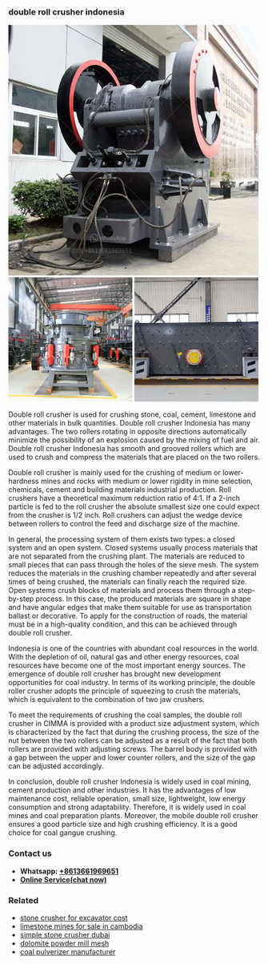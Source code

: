 <h3>double roll crusher indonesia</h3><img src='1708499485.jpg' alt=''><p>Double roll crusher is used for crushing stone, coal, cement, limestone and other materials in bulk quantities. Double roll crusher Indonesia has many advantages. The two rollers rotating in opposite directions automatically minimize the possibility of an explosion caused by the mixing of fuel and air. Double roll crusher Indonesia has smooth and grooved rollers which are used to crush and compress the materials that are placed on the two rollers.</p><p>Double roll crusher is mainly used for the crushing of medium or lower-hardness mines and rocks with medium or lower rigidity in mine selection, chemicals, cement and building materials industrial production. Roll crushers have a theoretical maximum reduction ratio of 4:1. If a 2-inch particle is fed to the roll crusher the absolute smallest size one could expect from the crusher is 1/2 inch. Roll crushers can adjust the wedge device between rollers to control the feed and discharge size of the machine.</p><p>In general, the processing system of them exists two types: a closed system and an open system. Closed systems usually process materials that are not separated from the crushing plant. The materials are reduced to small pieces that can pass through the holes of the sieve mesh. The system reduces the materials in the crushing chamber repeatedly and after several times of being crushed, the materials can finally reach the required size. Open systems crush blocks of materials and process them through a step-by-step process. In this case, the produced materials are square in shape and have angular edges that make them suitable for use as transportation ballast or decorative. To apply for the construction of roads, the material must be in a high-quality condition, and this can be achieved through double roll crusher.</p><p>Indonesia is one of the countries with abundant coal resources in the world. With the depletion of oil, natural gas and other energy resources, coal resources have become one of the most important energy sources. The emergence of double roll crusher has brought new development opportunities for coal industry. In terms of its working principle, the double roller crusher adopts the principle of squeezing to crush the materials, which is equivalent to the combination of two jaw crushers.</p><p>To meet the requirements of crushing the coal samples, the double roll crusher in CIMMA is provided with a product size adjustment system, which is characterized by the fact that during the crushing process, the size of the nut between the two rollers can be adjusted as a result of the fact that both rollers are provided with adjusting screws. The barrel body is provided with a gap between the upper and lower counter rollers, and the size of the gap can be adjusted accordingly.</p><p>In conclusion, double roll crusher Indonesia is widely used in coal mining, cement production and other industries. It has the advantages of low maintenance cost, reliable operation, small size, lightweight, low energy consumption and strong adaptability. Therefore, it is widely used in coal mines and coal preparation plants. Moreover, the mobile double roll crusher ensures a good particle size and high crushing efficiency. It is a good choice for coal gangue crushing.</p><h3>Contact us</h3><ul><li><strong>Whatsapp:&nbsp;<a href="https://wa.me/8613661969651">+8613661969651</a></strong></li><li><a href="https://swt.shibang-china.com/?git&amp;zhl&amp;double roll crusher indonesia"><strong>Online Service(chat now)</strong></a></li></ul><h3>Related</h3><ul><li><a href='stone crusher for excavator cost.md'>stone crusher for excavator cost</a></li><li><a href='limestone mines for sale in cambodia.md'>limestone mines for sale in cambodia</a></li><li><a href='simple stone crusher dubai.md'>simple stone crusher dubai</a></li><li><a href='dolomite powder mill mesh.md'>dolomite powder mill mesh</a></li><li><a href='coal pulverizer manufacturer.md'>coal pulverizer manufacturer</a></li></ul>